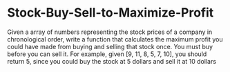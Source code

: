 # Stock-Buy-Sell-to-Maximize-Profit
Given a array of numbers representing the stock prices of a company in chronological order, write a function that calculates the maximum profit you could have made from buying and selling that stock once. You must buy before you can sell it.  For example, given [9, 11, 8, 5, 7, 10], you should return 5, since you could buy the stock at 5 dollars and sell it at 10 dollars
